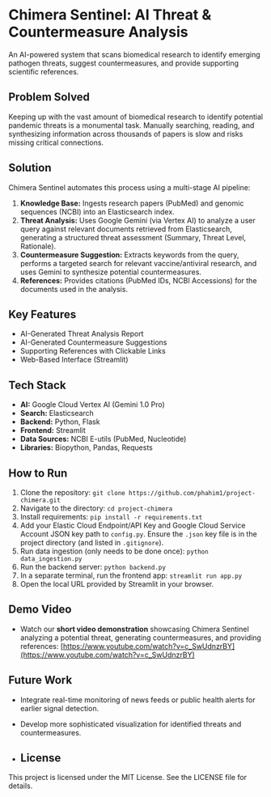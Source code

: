 # **Chimera Sentinel: AI Threat & Countermeasure Analysis**

An AI-powered system that scans biomedical research to identify emerging pathogen threats, suggest countermeasures, and provide supporting scientific references.

## Problem Solved
Keeping up with the vast amount of biomedical research to identify potential pandemic threats is a monumental task. Manually searching, reading, and synthesizing information across thousands of papers is slow and risks missing critical connections.

## Solution
Chimera Sentinel automates this process using a multi-stage AI pipeline:
1.  **Knowledge Base:** Ingests research papers (PubMed) and genomic sequences (NCBI) into an Elasticsearch index.
2.  **Threat Analysis:** Uses Google Gemini (via Vertex AI) to analyze a user query against relevant documents retrieved from Elasticsearch, generating a structured threat assessment (Summary, Threat Level, Rationale).
3.  **Countermeasure Suggestion:** Extracts keywords from the query, performs a targeted search for relevant vaccine/antiviral research, and uses Gemini to synthesize potential countermeasures.
4.  **References:** Provides citations (PubMed IDs, NCBI Accessions) for the documents used in the analysis.

## Key Features
* AI-Generated Threat Analysis Report
* AI-Generated Countermeasure Suggestions
* Supporting References with Clickable Links
* Web-Based Interface (Streamlit)

## Tech Stack
* **AI:** Google Cloud Vertex AI (Gemini 1.0 Pro)
* **Search:** Elasticsearch
* **Backend:** Python, Flask
* **Frontend:** Streamlit
* **Data Sources:** NCBI E-utils (PubMed, Nucleotide)
* **Libraries:** Biopython, Pandas, Requests

## How to Run
1.  Clone the repository: `git clone https://github.com/phahim1/project-chimera.git`
2.  Navigate to the directory: `cd project-chimera`
3.  Install requirements: `pip install -r requirements.txt`
4.  Add your Elastic Cloud Endpoint/API Key and Google Cloud Service Account JSON key path to `config.py`. Ensure the `.json` key file is in the project directory (and listed in `.gitignore`).
5.  Run data ingestion (only needs to be done once): `python data_ingestion.py`
6.  Run the backend server: `python backend.py`
7.  In a separate terminal, run the frontend app: `streamlit run app.py`
8.  Open the local URL provided by Streamlit in your browser.

## Demo Video
* Watch our **short video demonstration** showcasing Chimera Sentinel analyzing a potential threat, generating countermeasures, and providing references: [https://www.youtube.com/watch?v=c_SwUdnzrBY](https://www.youtube.com/watch?v=c_SwUdnzrBY)
 

## Future Work
* Integrate real-time monitoring of news feeds or public health alerts for earlier signal detection.
* Develop more sophisticated visualization for identified threats and countermeasures.

* ## License
This project is licensed under the MIT License. See the LICENSE file for details.




